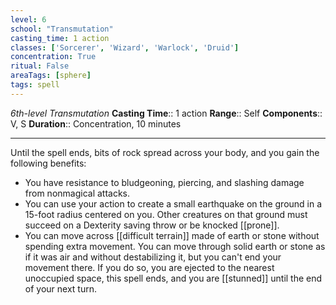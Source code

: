 ```yaml
---
level: 6
school: "Transmutation"
casting_time: 1 action
classes: ['Sorcerer', 'Wizard', 'Warlock', 'Druid']
concentration: True
ritual: False
areaTags: [sphere]
tags: spell
---
```


_6th-level Transmutation_
**Casting Time**:: 1 action
**Range**:: Self
**Components**:: V, S
**Duration**:: Concentration, 10 minutes

---

Until the spell ends, bits of rock spread across your body, and you gain the following benefits:


- You have resistance to bludgeoning, piercing, and slashing damage from nonmagical attacks.
- You can use your action to create a small earthquake on the ground in a 15-foot radius centered on you. Other creatures on that ground must succeed on a Dexterity saving throw or be knocked [[prone]].
- You can move across [[difficult terrain]] made of earth or stone without spending extra movement. You can move through solid earth or stone as if it was air and without destabilizing it, but you can't end your movement there. If you do so, you are ejected to the nearest unoccupied space, this spell ends, and you are [[stunned]] until the end of your next turn.



